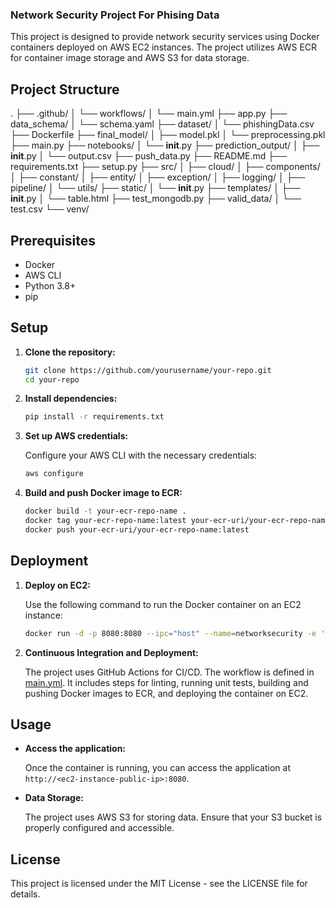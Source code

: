 ### Network Security Project For Phising Data

This project is designed to provide network security services using Docker containers deployed on AWS EC2 instances. The project utilizes AWS ECR for container image storage and AWS S3 for data storage.

## Project Structure

.
├── .github/
│   └── workflows/
│       └── main.yml
├── app.py
├── data_schema/
│   └── schema.yaml
├── dataset/
│   └── phishingData.csv
├── Dockerfile
├── final_model/
│   ├── model.pkl
│   └── preprocessing.pkl
├── main.py
├── notebooks/
│   └── __init__.py
├── prediction_output/
│   ├── __init__.py
│   └── output.csv
├── push_data.py
├── README.md
├── requirements.txt
├── setup.py
├── src/
│   ├── cloud/
│   ├── components/
│   ├── constant/
│   ├── entity/
│   ├── exception/
│   ├── logging/
│   ├── pipeline/
│   └── utils/
├── static/
│   └── __init__.py
├── templates/
│   ├── __init__.py
│   └── table.html
├── test_mongodb.py
├── valid_data/
│   └── test.csv
└── venv/



## Prerequisites

- Docker
- AWS CLI
- Python 3.8+
- pip

## Setup

1. **Clone the repository:**

    ```sh
    git clone https://github.com/yourusername/your-repo.git
    cd your-repo
    ```

2. **Install dependencies:**

    ```sh
    pip install -r requirements.txt
    ```

3. **Set up AWS credentials:**

    Configure your AWS CLI with the necessary credentials:

    ```sh
    aws configure
    ```

4. **Build and push Docker image to ECR:**

    ```sh
    docker build -t your-ecr-repo-name .
    docker tag your-ecr-repo-name:latest your-ecr-uri/your-ecr-repo-name:latest
    docker push your-ecr-uri/your-ecr-repo-name:latest
    ```

## Deployment

1. **Deploy on EC2:**

    Use the following command to run the Docker container on an EC2 instance:

    ```sh
    docker run -d -p 8080:8080 --ipc="host" --name=networksecurity -e 'AWS_ACCESS_KEY_ID=your-access-key-id' -e 'AWS_SECRET_ACCESS_KEY=your-secret-access-key' -e 'AWS_REGION=your-region' your-ecr-uri/your-ecr-repo-name:latest
    ```

2. **Continuous Integration and Deployment:**

    The project uses GitHub Actions for CI/CD. The workflow is defined in [main.yml](http://_vscodecontentref_/9). It includes steps for linting, running unit tests, building and pushing Docker images to ECR, and deploying the container on EC2.

## Usage

- **Access the application:**

    Once the container is running, you can access the application at `http://<ec2-instance-public-ip>:8080`.

- **Data Storage:**

    The project uses AWS S3 for storing data. Ensure that your S3 bucket is properly configured and accessible.

## License

This project is licensed under the MIT License - see the LICENSE file for details.
